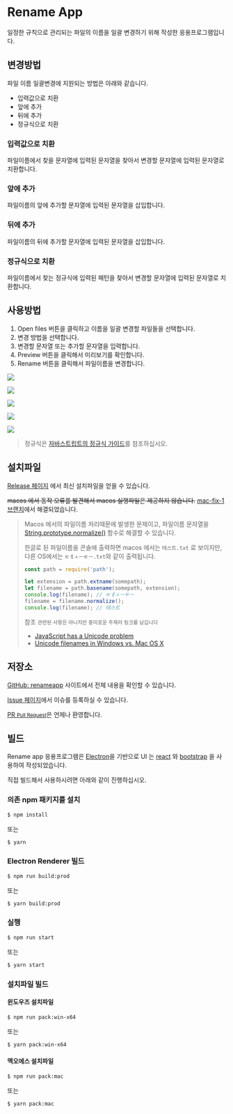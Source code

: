 # Rename App

일정한 규칙으로 관리되는 파일의 이름을 일괄 변경하기 위해 작성한 응용프로그램입니다.

## 변경방법

파일 이름 일괄변경에 지원되는 방법은 아래와 같습니다.

-   입력값으로 치환
-   앞에 추가
-   뒤에 추가
-   정규식으로 치환

### 입력값으로 치환

파일이름에서 찾을 문자열에 입력된 문자열을 찾아서 변경할 문자열에 입력된 문자열로 치환합니다.

### 앞에 추가

파일이름의 앞에 추가할 문자열에 입력된 문자열을 삽입합니다.

### 뒤에 추가

파일이름의 뒤에 추가할 문자열에 입력된 문자열을 삽입합니다.

### 정규식으로 치환

파일이름에서 찾는 정규식에 입력된 패턴을 찾아서 변경할 문자열에 입력된 문자열로 치환합니다.

## 사용방법

1.  Open files 버튼을 클릭하고 이름을 일괄 변경할 파일들을 선택합니다.
2.  변경 방법을 선택합니다.
3.  변경할 문자열 또는 추가할 문자열을 입력합니다.
4.  Preview 버튼을 클릭해서 미리보기를 확인합니다.
5.  Rename 버튼을 클릭해서 파일이름을 변경합니다.

![](./screenshot/rename-app-material-ui-001.png)

![](./screenshot/rename-app-material-ui-002.png)

![](./screenshot/rename-app-material-ui-003.png)

![](./screenshot/rename-app-material-ui-004.png)

![](./screenshot/rename-app-material-ui-005.png)

> 정규식은 [자바스트립트의 정규식 가이드](https://developer.mozilla.org/ko/docs/Web/JavaScript/Guide/%EC%A0%95%EA%B7%9C%EC%8B%9D)를 참조하십시오.

## 설치파일

[Release 페이지](https://github.com/bbonkr/renameapp/releases/latest) 에서 최신 설치파일을 얻을 수 있습니다.

~~macos 에서 동작 오류를 발견해서 macos 실행파일은 제공하지 않습니다.~~ [mac-fix-1 브랜치](https://github.com/bbonkr/renameapp/tree/macos-fix-1)에서 해결되었습니다.

> Macos 에서의 파일이름 처리때문에 발생한 문제이고, 파일이름 문자열을 [String.prototype.normalize()](https://developer.mozilla.org/en-US/docs/Web/JavaScript/Reference/Global_Objects/String/normalize) 함수로 해결할 수 있습니다.
>
> 한글로 된 파일이름을 콘솔에 출력하면 macos 에서는 `테스트.txt` 로 보이지만, 다른 OS에서는 `ㅌㅔㅅㅡㅌㅡ.txt`와 같이 출력됩니다.
>
> ```js
> const path = require('path');
>
> let extension = path.extname(somepath);
> let filename = path.basename(somepath, extension);
> console.log(filename); // ㅌㅔㅅㅡㅌㅡ
> filename = filename.normalize();
> console.log(filename); // 테스트
> ```
>
> 참조 <small>관련된 사항은 아니지만 흥미로운 주제라 링크를 남깁니다</small>
>
> -   [JavaScript has a Unicode problem](https://mathiasbynens.be/notes/javascript-unicode)
> -   [Unicode filenames in Windows vs. Mac OS X](https://superuser.com/questions/999232/unicode-filenames-in-windows-vs-mac-os-x)

## 저장소

[GitHub: renameapp](https://github.com/bbonkr/renameapp) 사이트에서 전체 내용을 확인할 수 있습니다.

[Issue 페이지](https://github.com/bbonkr/renameapp/issues)에서 이슈를 등록하실 수 있습니다.

[PR <small>Pull Request</small>](https://github.com/bbonkr/renameapp/pulls)은 언제나 환영합니다.

## 빌드

Rename app 응용프로그램은 [Electron](https://electronjs.org/)을 기반으로 UI 는 [react](https://reactjs.org/) 와 [bootstrap](https://getbootstrap.com/) 을 사용하여 작성되었습니다.

직접 빌드해서 사용하시려면 아래와 같이 진행하십시오.

### 의존 npm 패키지를 설치

```bash
$ npm install
```

또는

```bash
$ yarn
```

### Electron Renderer 빌드

```bash
$ npm run build:prod
```

또는

```bash
$ yarn build:prod
```

### 실행

```bash
$ npm run start
```

또는

```bash
$ yarn start
```

### 설치파일 빌드

#### 윈도우즈 설치파일

```bash
$ npm run pack:win-x64
```

또는

```bash
$ yarn pack:win-x64
```

#### 맥오에스 설치파일

```bash
$ npm run pack:mac
```

또는

```bash
$ yarn pack:mac
```
